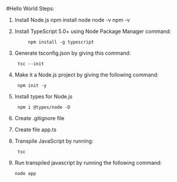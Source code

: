 #Hello World Steps:

1. Install Node.js 
        npm install node 
        node -v
        npm -v

2. Install TypeScript 5.0+ using Node Package Manager command:  

			npm install -g typescript

6. Generate tsconfig.json by giving this command:

		tsc --init

7. Make it a Node.js project by giving the following command:

		npm init -y

8. Install types for Node.js

		npm i @types/node -D

9. Create .gitignore file


10. Create file app.ts


9. Transpile JavaScript by running:

		tsc

10. Run transpiled javascript by running the following command:

		node app

